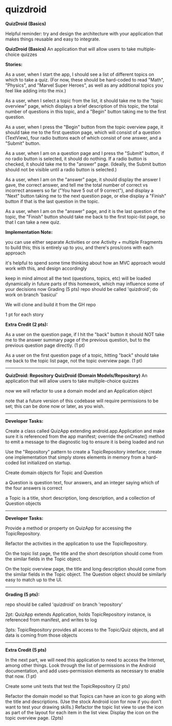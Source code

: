 # quizdroid

**QuizDroid (Basics)**


Helpful reminder: try and design the architecture with your application that makes things reusable and easy to integrate.


**QuizDroid (Basics)**
An application that will allow users to take multiple-choice quizzes


**Stories:**


As a user, when I start the app, I should see a list of different topics on which to take a quiz. (For now, these should be hard-coded to read "Math", "Physics", and "Marvel Super Heroes", as well as any additional topics you feel like adding into the mix.)


As a user, when I select a topic from the list, it should take me to the "topic overview" page, which displays a brief description of this topic, the total number of questions in this topic, and a "Begin" button taking me to the first question.


As a user, when I press the "Begin" button from the topic overview page, it should take me to the first question page, which will consist of a question (TextView), four radio buttons each of which consist of one answer, and a "Submit" button.


As a user, when I am on a question page and I press the "Submit" button, if no radio button is selected, it should do nothing. If a radio button is checked, it should take me to the "answer" page. (Ideally, the Submit button should not be visible until a radio button is selected.)


As a user, when I am on the "answer" page, it should display the answer I gave, the correct answer, and tell me the total number of correct vs incorrect answers so far ("You have 5 out of 9 correct"), and display a "Next" button taking me to the next question page, or else display a "Finish" button if that is the last question in the topic.


As a user, when I am on the "answer" page, and it is the last question of the topic, the "Finish" button should take me back to the first topic-list page, so that I can take a new quiz.


**Implementation Note:**


you can use either separate Activities or one Activity + multiple Fragments to build this; this is entirely up to you, and there's pros/cons with each approach


it's helpful to spend some time thinking about how an MVC approach would work with this, and design accordingly


keep in mind almost all the text (questions, topics, etc) will be loaded dynamically in future parts of this homework, which may influence some of your decisions now
Grading (5 pts) 
repo should be called 'quizdroid'; do work on branch 'basicui'


We will clone and build it from the GH repo


1 pt for each story


**Extra Credit (2 pts):**


As a user on the question page, if I hit the "back" button it should NOT take me to the answer summary page of the previous question, but to the previous question page directly. (1 pt)


As a user on the first question page of a topic, hitting "back" should take me back to the topic list page, not the topic overview page. (1 pt)

------------------------------------------------------------------

**QuizDroid: Repository**
**QuizDroid (Domain Models/Repository)**
An application that will allow users to take multiple-choice quizzes

now we will refactor to use a domain model and an Application object

note that a future version of this codebase will require permissions to be set; this can be done now or later, as you wish.

--------------------------------------------------------
**Developer Tasks:**

Create a class called QuizApp extending android.app.Application and make sure it is referenced from the app manifest; override the onCreate() method to emit a message to the diagnostic log to ensure it is being loaded and run

Use the "Repository" pattern to create a TopicRepository interface; create one implementation that simply stores elements in memory from a hard-coded list initialized on startup.

Create domain objects for Topic and Question

a Question is question text, four answers, and an integer saying which of the four answers is correct

a Topic is a title, short description, long description, and a collection of Question objects

--------------------------------------------------------------------------------------
**Developer Tasks:**

Provide a method or property on QuizApp for accessing the TopicRepository.

Refactor the activities in the application to use the TopicRepository.

On the topic list page, the title and the short description should come from the similar fields in the Topic object.

On the topic overview page, the title and long description should come from the similar fields in the Topic object. The Question object should be similarly easy to match up to the UI.

----------------------------------------------------------------------------------------
**Grading (5 pts):**

repo should be called 'quizdroid' on branch 'repository'

2pt: QuizApp extends Application, holds TopicRepository instance, is referenced from manifest, and writes to log

3pts: TopicRepository provides all access to the Topic/Quiz objects, and all data is coming from those objects

-------------------------------------------------------------------------------------------
**Extra Credit (5 pts)**

In the next part, we will need this application to need to access the Internet, among other things. Look through the list of permissions in the Android documentation, and add uses-permission elements as necessary to enable that now. (1 pt)

Create some unit tests that test the TopicRepository (2 pts)

Refactor the domain model so that Topics can have an icon to go along with the title and descriptions. (Use the stock Android icon for now if you don't want to test your drawing skills.) Refactor the topic list view to use the icon as part of the layout for each item in the list view. Display the icon on the topic overview page. (2pts)

